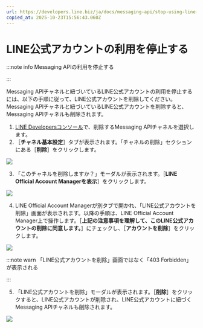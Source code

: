 ```yaml
---
url: https://developers.line.biz/ja/docs/messaging-api/stop-using-line-official-account/
copied_at: 2025-10-23T15:56:43.060Z
---
```

# LINE公式アカウントの利用を停止する

:::note info
Messaging APIの利用を停止する

:::

Messaging APIチャネルと紐づいているLINE公式アカウントの利用を停止するには、以下の手順に従って、LINE公式アカウントを削除してください。Messaging APIチャネルと紐づいているLINE公式アカウントを削除すると、Messaging APIチャネルも削除されます。

1.  [LINE Developersコンソール](https://developers.line.biz/console/)で、削除するMessaging APIチャネルを選択します。
2.  ［**チャネル基本設定**］タブが表示されます。「チャネルの削除」セクションにある［**削除**］をクリックします。

![](https://developers.line.biz/media/messaging-api/stop-using-line-official-account/delete-this-channel-ja.png)

3.  「このチャネルを削除しますか？」モーダルが表示されます。［**LINE Official Account Managerを表示**］をクリックします。

![](https://developers.line.biz/media/messaging-api/stop-using-line-official-account/display-line-official-account-manager-ja.png)

4.  LINE Official Account Managerが別タブで開かれ、「LINE公式アカウントを削除」画面が表示されます。以降の手順は、LINE Official Account Manager上で操作します。［**上記の注意事項を理解して、このLINE公式アカウントの削除に同意します。**］にチェックし、［**アカウントを削除**］をクリックします。

![](https://developers.line.biz/media/messaging-api/stop-using-line-official-account/delete-account-ja.png)

:::note warn
「LINE公式アカウントを削除」画面ではなく「403 Forbidden」が表示される

:::

5.  「LINE公式アカウントを削除」モーダルが表示されます。［**削除**］をクリックすると、LINE公式アカウントが削除され、LINE公式アカウントに紐づくMessaging APIチャネルも削除されます。

![](https://developers.line.biz/media/messaging-api/stop-using-line-official-account/delete-ja.png)